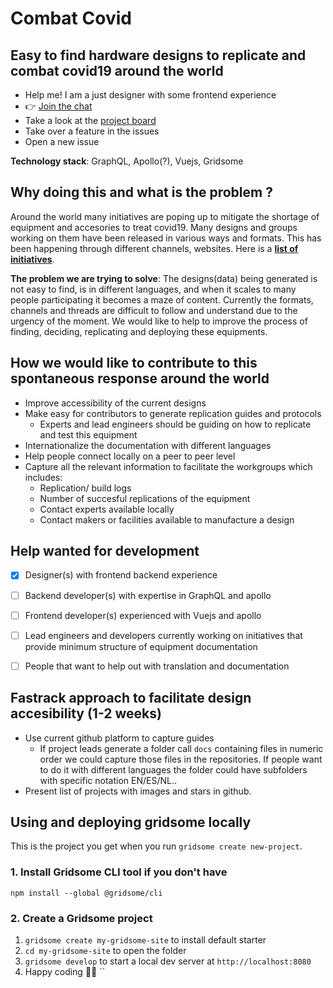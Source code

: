 # Combat Covid 
## Easy to find hardware designs to replicate and combat covid19 around the world
- Help me! I am a just designer with some frontend experience
- 👉 [Join the chat](https://discord.gg/HaXuRQ5)
- Take a look at the [project board](https://github.com/CombatCovid/SPA-website/projects/2?fullscreen=true)
- Take over a feature in the issues
- Open a new issue

**Technology stack**: GraphQL, Apollo(?), Vuejs, Gridsome

## Why doing this and what is the problem ?
Around the world many initiatives are poping up to mitigate the shortage of equipment and accesories to treat covid19.
Many designs and groups working on them have been released in various ways and formats. This has been happening through different channels, websites. Here is a [**list of initiatives**](https://openhardware4.me/open-hardware-leaders.github.io/covid19.html).

**The problem we are trying to solve**: The designs(data) being generated is not easy to find, is in different languages, and when it scales to many people participating it becomes a maze of content. Currently the formats, channels and threads are difficult to follow and understand due to the urgency of the moment. We would like to help to improve the process of finding, deciding, replicating and deploying these equipments. 

## How we would like to contribute to this spontaneous response around the world
- Improve accessibility of the current designs
- Make easy for contributors to generate replication guides and protocols
  - Experts and lead engineers should be guiding on how to replicate and test this equipment
- Internationalize the documentation with different languages
- Help people connect locally on a peer to peer level
- Capture all the relevant information to facilitate the workgroups which includes:
  - Replication/ build logs
  - Number of succesful replications of the equipment
  - Contact experts available locally
  - Contact makers or facilities available to manufacture a design

## Help wanted for development
- [x] Designer(s) with frontend backend experience
- [ ] Backend developer(s) with expertise in GraphQL and apollo
- [ ] Frontend developer(s) experienced with Vuejs and apollo
- [ ] Lead engineers and developers currently working on initiatives that provide minimum structure of equipment documentation
- [ ] People that want to help out with translation and documentation


## Fastrack approach to facilitate design accesibility (1-2 weeks)
- Use current github platform to capture guides
  - If project leads generate a folder call `docs` containing files in numeric order we could capture those files in the repositories. If people want to do it with different languages the folder could have subfolders with specific notation EN/ES/NL..
- Present list of projects with images and stars in github.


## Using and deploying gridsome locally

This is the project you get when you run `gridsome create new-project`.

### 1. Install Gridsome CLI tool if you don't have

`npm install --global @gridsome/cli`

### 2. Create a Gridsome project

1. `gridsome create my-gridsome-site` to install default starter
2. `cd my-gridsome-site` to open the folder
3. `gridsome develop` to start a local dev server at `http://localhost:8080`
4. Happy coding 🎉🙌
``